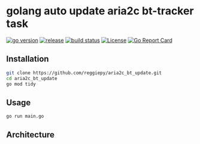 # golang auto update aria2c bt-tracker task

[![go version](https://img.shields.io/github/go-mod/go-version/reggiepy/aria2c_bt_update?color=success&filename=go.mod&style=flat)](https://github.com/reggiepy/aria2c_bt_update)
[![release](https://img.shields.io/github/v/tag/reggiepy/aria2c_bt_update?color=success&label=release)](https://github.com/reggiepy/aria2c_bt_update)
[![build status](https://img.shields.io/badge/build-pass-success.svg?style=flat)](https://github.com/reggiepy/aria2c_bt_update)
[![License](https://img.shields.io/badge/license-GNU%203.0-success.svg?style=flat)](https://github.com/reggiepy/aria2c_bt_update)
[![Go Report Card](https://goreportcard.com/badge/github.com/reggiepy/aria2c_bt_update)](https://goreportcard.com/report/github.com/reggiepy/aria2c_bt_update)

## Installation

```bash
git clone https://github.com/reggiepy/aria2c_bt_update.git
cd aria2c_bt_update
go mod tidy
```

## Usage

```bash
go run main.go
```

## Architecture
